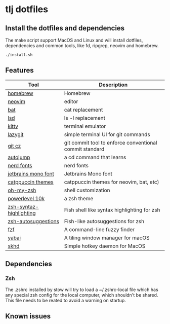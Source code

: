 # tlj dotfiles

## Install the dotfiles and dependencies

The make script support MacOS and Linux and will install dotfiles, dependencies and common tools, like fd, ripgrep, neovim and homebrew.

```shell
./install.sh
```

## Features

| Tool | Description |
|------|-------------|
| [homebrew](https://brew.sh) | Homebrew |
| [neovim](https://neovim.io) | editor |
| [bat](https://github.com/sharkdp/bat) | cat replacement |
| [lsd](https://github.com/peltoche/lsd) | ls -l replacement |
| [kitty](https://sw.kovidgoyal.net/kitty/) | terminal emulator |
| [lazygit](https://github.com/jesseduffield/lazygit) | simple terminal UI for git commands |
| [git cz](https://github.com/lintingzhen/commitizen-go) | git commit tool to enforce conventional commit standard |
| [autojump](https://github.com/wting/autojump) | a cd command that learns |
| [nerd fonts](https://github.com/ryanoasis/nerd-fonts) | nerd fonts |
| [jetbrains mono font](https://www.jetbrains.com/lp/mono/) | Jetbrains Mono font |
| [catppuccin themes](https://github.com/catppuccin/catppuccin) | catppuccin themes for neovim, bat, etc) |
| [oh-my-zsh](https://ohmyz.sh) | shell customization |
| [powerlevel 10k](https://github.com/romkatv/powerlevel10k) | a zsh theme |
| [zsh-syntaz-highlighting](https://github.com/zsh-users/zsh-syntax-highlighting) | Fish shell like syntax highlighting for zsh |
| [zsh-autosuggestions](https://github.com/zsh-users/zsh-autosuggestions) | Fish-like autosuggestions for zsh |
| [fzf](https://github.com/junegunn/fzf) | A command-line fuzzy finder |
| [yabai](https://github.com/koekeishiya/yabai) | A tiling window manager for macOS |
| [skhd](https://github.com/koekeishiya/skhd) | Simple hotkey daemon for MacOS |


## Dependencies

### Zsh

The .zshrc installed by stow will try to load a ~/.zshrc-local file which has any special zsh config for the local computer, which shouldn't be shared. This file needs to be reated to avoid a warning on startup.

## Known issues

